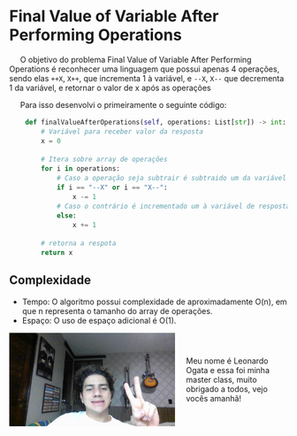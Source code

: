 # Final Value of Variable After Performing Operations

&nbsp;&nbsp;&nbsp;&nbsp; O objetivo do problema Final Value of Variable After Performing Operations é reconhecer uma linguagem que possui apenas 4 operações, sendo elas ``++X``, ``X++``, que incrementa 1 à variável, e ``--X``, ``X--`` que decrementa 1 da variável, e retornar o valor de x após as operações

&nbsp;&nbsp;&nbsp;&nbsp; Para isso desenvolvi o primeiramente o seguinte código: 

```python
    def finalValueAfterOperations(self, operations: List[str]) -> int:
        # Variável para receber valor da resposta
        x = 0

        # Itera sobre array de operações
        for i in operations:
            # Caso a operação seja subtrair é subtraido um da variável de resposta
            if i == "--X" or i == "X--":
                x -= 1
            # Caso o contrário é incrementado um à variável de resposta
            else:
                x += 1
        
        # retorna a respota
        return x
```

## Complexidade
- Tempo: O algoritmo possui complexidade de aproximadamente O(n), em que n representa o tamanho do array de operações.
- Espaço: O uso de espaço adicional é O(1).

<div style="display: flex; align-items: center; justify-content: center;">
    <img src="leoogata84.jpg" alt="leoogata" style="width: 300px; height: auto; margin-right: 20px;">
    <div>
        <p>Meu nome é Leonardo Ogata e essa foi minha master class, muito obrigado a todos, vejo vocês amanhã!</p>
    </div>
</div>
